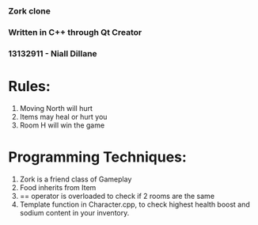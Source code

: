 ### Zork clone 
### Written in C++ through Qt Creator
### 13132911 - Niall Dillane

# Rules: 
1. Moving North will hurt
2. Items may heal or hurt you
3. Room H will win the game

# Programming Techniques:
1. Zork is a friend class of Gameplay
2. Food inherits from Item
3. == operator is overloaded to check if 2 rooms are the same
4. Template function in Character.cpp, to check highest health
   boost and sodium content in your inventory.